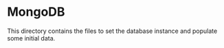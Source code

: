 # MongoDB

This directory contains the files to set the database instance and populate some initial data.
